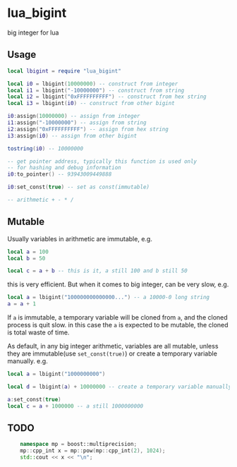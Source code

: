 # lua_bigint
big integer for lua

## Usage
```lua
local lbigint = require "lua_bigint"

local i0 = lbigint(10000000) -- construct from integer
local i1 = lbigint("-10000000") -- construct from string
local i2 = lbigint("0xFFFFFFFFFF") -- construct from hex string
local i3 = lbigint(i0) -- construct from other bigint

i0:assign(10000000) -- assign from integer
i1:assign("-10000000") -- assign from string
i2:assign("0xFFFFFFFFFF") -- assign from hex string
i3:assign(i0) -- assign from other bigint

tostring(i0) -- 10000000

-- get pointer address, typically this function is used only
-- for hashing and debug information
i0:to_pointer() -- 93943009449888

i0:set_const(true) -- set as const(immutable)

-- arithmetic + - * /

```

## Mutable
Usually variables in arithmetic are immutable, e.g.
```lua
local a = 100
local b = 50

local c = a + b -- this is it, a still 100 and b still 50
```
this is very efficient. But when it comes to big integer, can be very slow, e.g.
```lua
local a = lbigint("100000000000000...") -- a 10000-0 long string
a = a + 1
```
If `a` is immutable, a temporary variable will be cloned from `a`, and the cloned
process is quit slow. in this case the `a` is expected to be mutable, the cloned
is total waste of time.

As default, in any big integer arithmetic, variables are all mutable, unless they
are immutable(use `set_const(true)`) or create a temporary variable manually. e.g.
```lua
local a = lbigint("1000000000")

local d = lbigint(a) + 10000000 -- create a temporary variable manually

a:set_const(true)
local c = a + 1000000 -- a still 1000000000
```

## TODO
```cpp
    namespace mp = boost::multiprecision;
    mp::cpp_int x = mp::pow(mp::cpp_int(2), 1024);
    std::cout << x << "\n";
```
